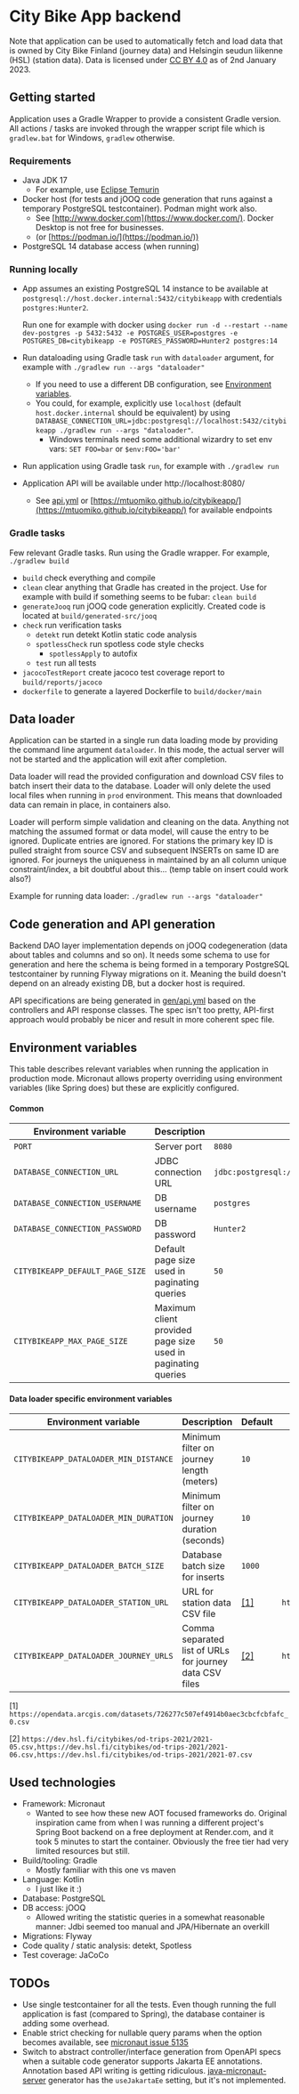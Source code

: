 # City Bike App backend

Note that application can be used to automatically fetch and load data that is owned by City Bike Finland (journey data)
and Helsingin seudun liikenne (HSL) (station data). Data is licensed
under [CC BY 4.0](https://creativecommons.org/licenses/by/4.0/) as of 2nd January 2023.

## Getting started

Application uses a Gradle Wrapper to provide a consistent Gradle version. All actions / tasks are invoked through the
wrapper script file which is `gradlew.bat` for Windows, `gradlew` otherwise.

### Requirements

* Java JDK 17
    * For example, use [Eclipse Temurin](https://adoptium.net/temurin/releases/)
* Docker host (for tests and jOOQ code generation that runs against a temporary PostgreSQL testcontainer). Podman might
  work also.
    * See [http://www.docker.com](https://www.docker.com/). Docker Desktop is not free for businesses.
    * (or [https://podman.io/](https://podman.io/))
* PostgreSQL 14 database access (when running)

### Running locally

* App assumes an existing PostgreSQL 14 instance to be available at `postgresql://host.docker.internal:5432/citybikeapp`
  with credentials `postgres:Hunter2`.

  Run one for example with docker
  using `docker run -d --restart --name dev-postgres -p 5432:5432 -e POSTGRES_USER=postgres -e POSTGRES_DB=citybikeapp -e POSTGRES_PASSWORD=Hunter2 postgres:14`
* Run dataloading using Gradle task `run` with `dataloader` argument, for example
  with `./gradlew run --args "dataloader"`
    * If you need to use a different DB configuration, see [Environment variables](#environment-variables).
    * You could, for example, explicitly use `localhost` (default `host.docker.internal` should be equivalent) by using
      `DATABASE_CONNECTION_URL=jdbc:postgresql://localhost:5432/citybikeapp ./gradlew run --args "dataloader"`.
        * Windows terminals need some additional wizardry to set env vars: `SET FOO=bar` or `$env:FOO='bar'`
* Run application using Gradle task `run`, for example with `./gradlew run`
* Application API will be available under http://localhost:8080/
    * See [api.yml](gen/api.yml) or [https://mtuomiko.github.io/citybikeapp/](https://mtuomiko.github.io/citybikeapp/)
      for available endpoints

### Gradle tasks

Few relevant Gradle tasks. Run using the Gradle wrapper. For example, `./gradlew build`

* `build` check everything and compile
* `clean` clear anything that Gradle has created in the project. Use for example with build if something seems to be
  fubar: `clean build`
* `generateJooq` run jOOQ code generation explicitly. Created code is located at `build/generated-src/jooq`
* `check` run verification tasks
    * `detekt` run detekt Kotlin static code analysis
    * `spotlessCheck` run spotless code style checks
        * `spotlessApply` to autofix
    * `test` run all tests
* `jacocoTestReport` create jacoco test coverage report to `build/reports/jacoco`
* `dockerfile` to generate a layered Dockerfile to `build/docker/main`

## Data loader

Application can be started in a single run data loading mode by providing the command line argument `dataloader`. In
this mode, the actual server will not be started and the application will exit after completion.

Data loader will read the provided configuration and download CSV files to batch insert their data to the database.
Loader will only delete the used local files when running in `prod` environment. This means that downloaded data can
remain in place, in containers also.

Loader will perform simple validation and cleaning on the data. Anything not matching the assumed format or data model,
will cause the entry to be ignored. Duplicate entries are ignored. For stations the primary key ID is pulled straight
from source CSV and subsequent INSERTs on same ID are ignored. For journeys the uniqueness in maintained by an all
column unique constraint/index, a bit doubtful about this... (temp table on insert could work also?)

Example for running data loader: `./gradlew run --args "dataloader"`

## Code generation and API generation

Backend DAO layer implementation depends on jOOQ codegeneration (data about tables and columns and so on). It needs
some schema to use for generation and here the schema is being formed in a temporary PostgreSQL testcontainer by running
Flyway migrations on it. Meaning the build doesn't depend on an already existing DB, but a docker host is required.

API specifications are being generated in [gen/api.yml](gen/api.yml) based on the controllers and API response classes.
The spec isn't too pretty, API-first approach would probably be nicer and result in more coherent spec file.

## Environment variables

This table describes relevant variables when running the application in production mode. Micronaut allows property
overriding using environment variables (like Spring does) but these are explicitly configured.

#### Common

| Environment variable            | Description                                                  | Default                                                   | Required | Example                                      |
|---------------------------------|--------------------------------------------------------------|-----------------------------------------------------------|----------|----------------------------------------------|
| `PORT`                          | Server port                                                  | `8080`                                                    |          |                                              |
| `DATABASE_CONNECTION_URL`       | JDBC connection URL                                          | `jdbc:postgresql://host.docker.internal:5432/citybikeapp` |          | `jdbc:postgresql://foo.bar:5432/citybikeapp` |
| `DATABASE_CONNECTION_USERNAME`  | DB username                                                  | `postgres`                                                |          | `foo`                                        |
| `DATABASE_CONNECTION_PASSWORD`  | DB password                                                  | `Hunter2`                                                 |          | `bar`                                        |
| `CITYBIKEAPP_DEFAULT_PAGE_SIZE` | Default page size used in paginating queries                 | `50`                                                      |          |                                              |
| `CITYBIKEAPP_MAX_PAGE_SIZE`     | Maximum client provided page size used in paginating queries | `50`                                                      |          |                                              |

#### Data loader specific environment variables

| Environment variable                  | Description                                             | Default                 | Example                                                   |
|---------------------------------------|---------------------------------------------------------|-------------------------|-----------------------------------------------------------|
| `CITYBIKEAPP_DATALOADER_MIN_DISTANCE` | Minimum filter on journey length (meters)               | `10`                    |                                                           |
| `CITYBIKEAPP_DATALOADER_MIN_DURATION` | Minimum filter on journey duration (seconds)            | `10`                    |                                                           |
| `CITYBIKEAPP_DATALOADER_BATCH_SIZE`   | Database batch size for inserts                         | `1000`                  |                                                           |
| `CITYBIKEAPP_DATALOADER_STATION_URL`  | URL for station data CSV file                           | [[1]](#default_station) | `http://foo.bar/file.csv`                                 |
| `CITYBIKEAPP_DATALOADER_JOURNEY_URLS` | Comma separated list of URLs for journey data CSV files | [[2]](#default_journey) | `http://foo.bar/journey1.csv,http://foo.bar/journey2.csv` |

<a id="default_station"></a>[1] `https://opendata.arcgis.com/datasets/726277c507ef4914b0aec3cbcfcbfafc_0.csv`

<a id="default_journey"></a>[2] `https://dev.hsl.fi/citybikes/od-trips-2021/2021-05.csv,https://dev.hsl.fi/citybikes/od-trips-2021/2021-06.csv,https://dev.hsl.fi/citybikes/od-trips-2021/2021-07.csv`

## Used technologies

* Framework: Micronaut
    * Wanted to see how these new AOT focused frameworks do. Original inspiration came from when I was running a
      different project's Spring Boot backend on a free deployment at Render.com, and it took 5 minutes to start the
      container. Obviously the free tier had very limited resources but still.
* Build/tooling: Gradle
    * Mostly familiar with this one vs maven
* Language: Kotlin
    * I just like it :)
* Database: PostgreSQL
* DB access: jOOQ
    * Allowed writing the statistic queries in a somewhat reasonable manner: Jdbi seemed too manual and JPA/Hibernate an
      overkill
* Migrations: Flyway
* Code quality / static analysis: detekt, Spotless
* Test coverage: JaCoCo

## TODOs

* Use single testcontainer for all the tests. Even though running the full application is fast (compared to Spring), the
  database container is adding some overhead.
* Enable strict checking for nullable query params when the option becomes available,
  see [micronaut issue 5135](https://github.com/micronaut-projects/micronaut-core/issues/5135)
* Switch to abstract controller/interface generation from OpenAPI specs when a suitable code generator supports Jakarta
  EE
  annotations. Annotation based API writing is getting
  ridiculous. [java-micronaut-server](https://github.com/OpenAPITools/openapi-generator/blob/master/docs/generators/java-micronaut-server.md)
  generator has the `useJakartaEe` setting, but it's not implemented.
